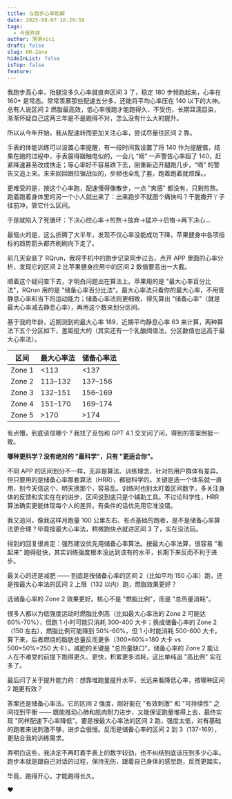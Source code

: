 ```yaml
---
title: 与跑步心率和解
date: 2025-08-07 16:29:59
tags:
  - 今是昨非
author: 落落vici
draft: false
slug: HR-Zone
hideInList: false
isTop: false
feature:
---
```

我跑步高心率，抬腿没多久心率就直奔区间 3 了，稳定 180 步频跑起来，心率在 160+ 是常态。常常羡慕那些配速五分多，还能将平均心率压在 140 以下的大神。总有人说区间 2 燃脂最高效，低心率慢跑才能跑得久、不受伤，长期耳濡目染，渐渐怀疑自己这两三年是不是跑得不对，怎么没有什么大的提升。

所以从今年开始，我从配速转而更加关注心率，尝试尽量往区间 2 靠。

手表的体能训练可以设置心率提醒，有一段时间我设置了将 140 作为提醒值，结果在跑的过程中，手表震得跟触电似的，一会儿 “嘀” 一声警告心率超了 140，赶紧降速甚至改成快走；等心率好不容易跌下去，刚重新迈开腿跑几步，“嘀” 的警告又追上来。来来回回跟拉锯战似的，步频也全乱了套，跑着跑着就烦躁。。

更难受的是，按这个心率跑，配速慢得像散步，一点 "爽感" 都没有，只剩煎熬。跑着跑着身体里的另一个小人就出来了：出来跑步不就图个痛快吗？干脆撒开丫子往前冲，管它什么区间。

于是就陷入了死循环：下决心控心率→煎熬→放弃→猛冲→后悔→再下决心...

最恼火的是，这么折腾了大半年，发现不仅心率没能成功下降，苹果健身中各项指标的趋势箭头都齐刷刷向下走了。

前几天安装了 RQrun，我将手机中的跑步记录同步过去，点开 APP 里面的心率分析，发现它的区间 2 比苹果健身应用中的区间 2 数值要高出一大截。

顺着这个疑问查下去，才明白问题出在算法上。苹果用的是 "最大心率百分比法"，RQrun 用的是 "储备心率百分比法"。最大心率法只看你的最大心率，不用管静息心率和当下的运动能力；储备心率法则更细致，得先算出 "储备心率"（就是最大心率减去静息心率），再用这个数来划分区间。

基于我的年龄，近期测到的最大心率 189，近期平均静息心率 63 来计算，两种算法下五个分区如下，差距挺大的（其实还有一个乳酸阈值法，分区数值也远高于最大心率法）。

| 区间     | 最大心率法   | 储备心率法   |
| ------ | ------- | ------- |
| Zone 1 | <113    | <137    |
| Zone 2 | 113–132 | 137–156 |
| Zone 3 | 132–151 | 156–169 |
| Zone 4 | 151–170 | 169–174 |
| Zone 5 | >170    | >174    |

有点懵，到底该信哪个？我找了豆包和 GPT 4.1 交叉问了问，得到的答案倒挺一致。

**哪种更科学？没有绝对的 "最科学"，只有 "更适合你"。**  

不同 APP 的区间划分不一样，无非是算法、训练理念、针对的用户群体有差异。但只要用的是储备心率那套算法（HRR），都挺科学的。关键是选一个体系就一直用，别今天信这个、明天换那个，容易乱。训练时也别太盯着区间数字，多关注身体的反馈和实实在在的进步，区间说到底只是个辅助工具。不过论科学性，HRR 算法确实更能体现每个人的差异，有条件的话优先用它准没错。  

我又追问，像我这样月跑量 100 公里左右、有点基础的跑者，是不是储备心率算法更合理？毕竟按最大心率法，稍微跑快点就进区间 3 了，实在没法玩。  

得到的回复很肯定：强烈建议优先用储备心率算法。按最大心率法算，很容易 "看起来" 跑得挺快，其实训练强度根本没达到该有的水平，长期下来反而不利于进步。  

最关心的还是减肥 —— 到底是按储备心率的区间 2（比如平均 150 心率）跑，还是按最大心率法的区间 2 上限（132 以内）跑，燃脂效果更好？  

选储备心率的 Zone 2 效果更好。核心不是 "燃脂比例"，而是 "总热量消耗"。 

很多人都以为低强度运动时燃脂比例高（比如最大心率法的 Zone 2 可能达 60%-70%），但跑 1 小时可能只消耗 300-400 大卡；换成储备心率的 Zone 2（150 左右），燃脂比例可能降到 50%-60%，但 1 小时能消耗 500-600 大卡。算下来，后者燃烧的脂肪总量反而更多（300×60%=180 大卡 vs 500×50%=250 大卡）。减肥的关键是 "总热量缺口"，储备心率的 Zone 2 能让人在不难受的前提下跑得更久、更快，积累更多消耗，这比单纯追 "高比例" 实在多了。  

最后问了关于提升能力的：想靠堆跑量提升水平，长远来看降低心率，按哪种区间 2 跑更有效？  

答案还是储备心率法。它的区间 2 强度，刚好能在 "有效刺激" 和 "可持续性" 之间找到平衡 —— 既能推动心肺和肌肉耐力进步，又能保证跑量堆得上去，最终实现 "同样配速下心率降低"。要是按最大心率法的区间 2 跑，强度太低，对有基础的跑者来说刺激不够，进步会很慢。反而是储备心率的区间 2 到 3（137-169），更贴合我的训练需求。  

弄明白这些，我决定不再盯着手表上的数字较劲，也不纠结到底该压到多少心率。跑步本就是跟自己对话的过程，保持无伤，跟着自己身体的感觉跑，反而更踏实。  

毕竟，跑得开心，才能跑得长久。

❤